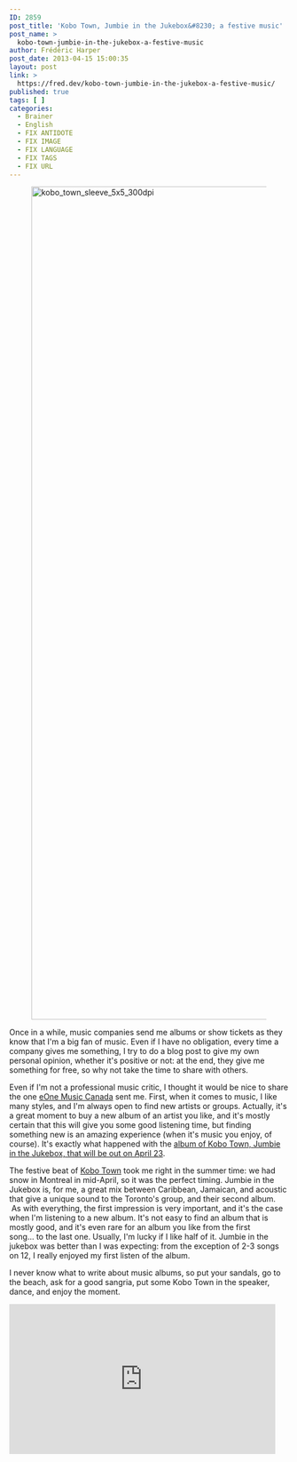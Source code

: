 ```yaml
---
ID: 2859
post_title: 'Kobo Town, Jumbie in the Jukebox&#8230; a festive music'
post_name: >
  kobo-town-jumbie-in-the-jukebox-a-festive-music
author: Frédéric Harper
post_date: 2013-04-15 15:00:35
layout: post
link: >
  https://fred.dev/kobo-town-jumbie-in-the-jukebox-a-festive-music/
published: true
tags: [ ]
categories:
  - Brainer
  - English
  - FIX ANTIDOTE
  - FIX IMAGE
  - FIX LANGUAGE
  - FIX TAGS
  - FIX URL
---
```

<figure><img alt="kobo_town_sleeve_5x5_300dpi" src="http://fred.dev/wp-content/uploads/2013/04/kobo_town_sleeve_5x5_300dpi.jpg" width="1500" height="1500"/></figure><p>Once in a while, music companies send me albums or show tickets as they know that I'm a big fan of music. Even if I have no obligation, every time a company gives me something, I try to do a blog post to give my own personal opinion, whether it's positive or not: at the end, they give me something for free, so why not take the time to share with others.</p><p>Even if I'm not a professional music critic, I thought it would be nice to share the one <a href="https://www.entertainmentone.com/" target="_blank" rel="noopener noreferrer">eOne Music Canada</a> sent me. First, when it comes to music, I like many styles, and I'm always open to find new artists or groups. Actually, it's a great moment to buy a new album of an artist you like, and it's mostly certain that this will give you some good listening time, but finding something new is an amazing experience (when it's music you enjoy, of course). It's exactly what happened with the <a href="https://www.amazon.ca/gp/product/B00BBPEXQK/ref=as_li_ss_tl?ie=UTF8&amp;camp=15121&amp;creative=390961&amp;creativeASIN=B00BBPEXQK&amp;linkCode=as2&amp;tag=outofcomzon-20" target="_blank" rel="noopener noreferrer">album of Kobo Town, Jumbie in the Jukebox, that will be out on April 23</a>.</p><p>The festive beat of <a href="https://kobotown.com/" target="_blank" rel="noopener noreferrer">Kobo Town</a> took me right in the summer time: we had snow in Montreal in mid-April, so it was the perfect timing. Jumbie in the Jukebox is, for me, a great mix between Caribbean, Jamaican, and acoustic that give a unique sound to the Toronto's group, and their second album.  As with everything, the first impression is very important, and it's the case when I'm listening to a new album. It's not easy to find an album that is mostly good, and it's even rare for an album you like from the first song... to the last one. Usually, I'm lucky if I like half of it. Jumbie in the jukebox was better than I was expecting: from the exception of 2-3 songs on 12, I really enjoyed my first listen of the album.</p><p>I never know what to write about music albums, so put your sandals, go to the beach, ask for a good sangria, put some Kobo Town in the speaker, dance, and enjoy the moment.</p><p style="text-align:center"><div class="embed video YouTube"><iframe width="480" height="270" src="https://www.youtube.com/embed/v_DfoSqvaEs?feature=oembed" frameborder="0" allowfullscreen></iframe></div></p>